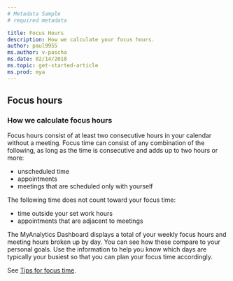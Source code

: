 ```yaml
---
# Metadata Sample
# required metadata

title: Focus Hours
description: How we calculate your focus hours. 
author: paul9955
ms.author: v-pascha
ms.date: 02/14/2018
ms.topic: get-started-article
ms.prod: mya
---
```


## Focus hours

### How we calculate focus hours

Focus hours consist of at least two consecutive hours in your calendar without a meeting. Focus time can consist of any combination of the following, as long as the time is consecutive and adds up to two hours or more: 
* unscheduled time
* appointments
* meetings that are scheduled only with yourself

The following time does not count toward your focus time: 
* time outside your set work hours
* appointments that are adjacent to meetings 

The MyAnalytics Dashboard displays a total of your weekly focus hours and meeting hours broken up by day. You can see how these compare to your personal goals. Use the information to help you know which days are typically your busiest so that you can plan your focus time accordingly.

See [Tips for focus time](../../Overview/Tips.md#tips-for-focus-time).
